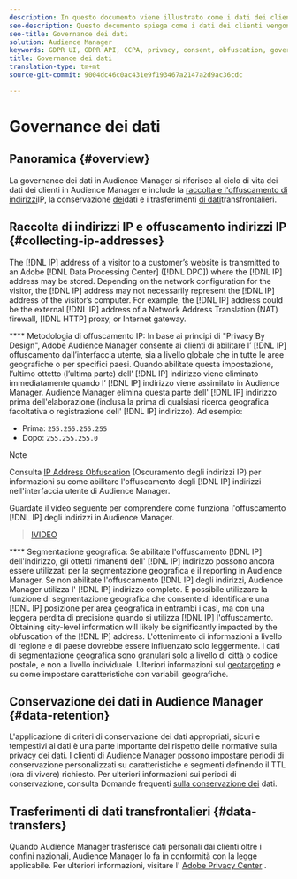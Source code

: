 ```yaml
---
description: In questo documento viene illustrato come i dati dei clienti vengono gestiti in Audience Manager.
seo-description: Questo documento spiega come i dati dei clienti vengono gestiti in Audience Manager.
seo-title: Governance dei dati
solution: Audience Manager
keywords: GDPR UI, GDPR API, CCPA, privacy, consent, obfuscation, governance
title: Governance dei dati
translation-type: tm+mt
source-git-commit: 9004dc46c0ac431e9f193467a2147a2d9ac36cdc

---
```



# Governance dei dati

## Panoramica {#overview}

La governance dei dati in Audience Manager si riferisce al ciclo di vita dei dati dei clienti in Audience Manager e include la [raccolta e l'offuscamento di indirizzi](data-governance.md#collecting-ip-addresses)IP, la conservazione [dei](data-governance.md#data-retention)dati e i trasferimenti [di dati](data-governance.md#data-transfers)transfrontalieri.

## Raccolta di indirizzi IP e offuscamento indirizzi IP {#collecting-ip-addresses}

The [!DNL IP] address of a visitor to a customer’s website is transmitted to an Adobe [!DNL Data Processing Center] ([!DNL DPC]) where the [!DNL IP] address may be stored. Depending on the network configuration for the visitor, the [!DNL IP] address may not necessarily represent the [!DNL IP] address of the visitor’s computer. For example, the [!DNL IP] address could be the external [!DNL IP] address of a Network Address Translation (NAT) firewall, [!DNL HTTP] proxy, or Internet gateway.

**** Metodologia di offuscamento IP: In base ai principi di "Privacy By Design", Adobe Audience Manager consente ai clienti di abilitare l’ [!DNL IP] offuscamento dall’interfaccia utente, sia a livello globale che in tutte le aree geografiche o per specifici paesi. Quando abilitate questa impostazione, l’ultimo ottetto (l’ultima parte) dell’ [!DNL IP] indirizzo viene eliminato immediatamente quando l’ [!DNL IP] indirizzo viene assimilato in Audience Manager. Audience Manager elimina questa parte dell' [!DNL IP] indirizzo prima dell'elaborazione (inclusa la prima di qualsiasi ricerca geografica facoltativa o registrazione dell' [!DNL IP] indirizzo). Ad esempio:

* Prima: `255.255.255.255`
* Dopo: `255.255.255.0`

>[!NOTE]
>
>Consulta [IP Address Obfuscation](../../features/administration/ip-obfuscation.md) (Oscuramento degli indirizzi IP) per informazioni su come abilitare l'offuscamento degli [!DNL IP] indirizzi nell'interfaccia utente di Audience Manager.

Guardate il video seguente per comprendere come funziona l'offuscamento [!DNL IP] degli indirizzi in Audience Manager.

>[!VIDEO](https://video.tv.adobe.com/v/27218/?captions=ita)

**** Segmentazione geografica: Se abilitate l'offuscamento [!DNL IP] dell'indirizzo, gli ottetti rimanenti dell' [!DNL IP] indirizzo possono ancora essere utilizzati per la segmentazione geografica e il reporting in Audience Manager. Se non abilitate l'offuscamento [!DNL IP] degli indirizzi, Audience Manager utilizza l' [!DNL IP] indirizzo completo. È possibile utilizzare la funzione di segmentazione geografica che consente di identificare una [!DNL IP] posizione per area geografica in entrambi i casi, ma con una leggera perdita di precisione quando si utilizza [!DNL IP] l'offuscamento. Obtaining city-level information will likely be significantly impacted by the obfuscation of the [!DNL IP] address. L'ottenimento di informazioni a livello di regione e di paese dovrebbe essere influenzato solo leggermente. I dati di segmentazione geografica sono granulari solo a livello di città o codice postale, e non a livello individuale. Ulteriori informazioni sul [geotargeting](../../features/traits/trait-geotarget-keys.md) e su come impostare caratteristiche con variabili geografiche.

## Conservazione dei dati in Audience Manager {#data-retention}

L'applicazione di criteri di conservazione dei dati appropriati, sicuri e tempestivi ai dati è una parte importante del rispetto delle normative sulla privacy dei dati. I clienti di Audience Manager possono impostare periodi di conservazione personalizzati su caratteristiche e segmenti definendo il TTL (ora di vivere) richiesto. Per ulteriori informazioni sui periodi di conservazione, consulta Domande frequenti [sulla conservazione dei](../../faq/faq-privacy.md) dati.

## Trasferimenti di dati transfrontalieri {#data-transfers}

Quando Audience Manager trasferisce dati personali dai clienti oltre i confini nazionali, Audience Manager lo fa in conformità con la legge applicabile. Per ulteriori informazioni, visitare l' [Adobe Privacy Center](https://www.adobe.com/privacy/eudatatransfers.html) .